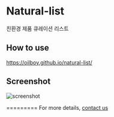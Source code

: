 Natural-list
=========================

친환경 제품 큐레이션 리스트

## How to use
https://oilboy.github.io/natural-list/

## Screenshot
![screenshot](https://raw.githubusercontent.com/jeromelachaud/freelancer-theme/master/screenshot.png)

=========
For more details, [contact us](https://oilboy.github.io/natural-list/#contact)
